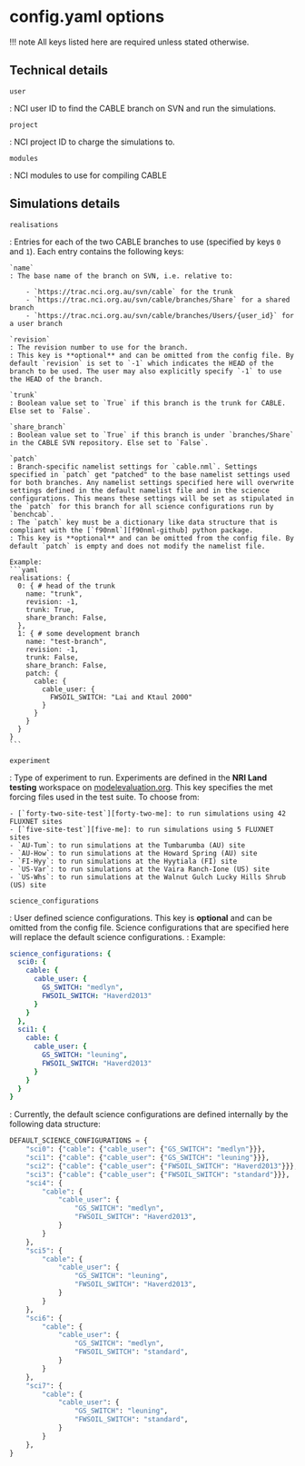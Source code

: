 # config.yaml options

!!! note
    All keys listed here are required unless stated otherwise.

## Technical details

`user`

: NCI user ID to find the CABLE branch on SVN and run the simulations.

`project`

: NCI project ID to charge the simulations to.

`modules`

: NCI modules to use for compiling CABLE

## Simulations details

`realisations`

: Entries for each of the two CABLE branches to use (specified by keys `0` and `1`). Each entry contains the following keys:

    `name`
    : The base name of the branch on SVN, i.e. relative to:

        - `https://trac.nci.org.au/svn/cable` for the trunk
        - `https://trac.nci.org.au/svn/cable/branches/Share` for a shared branch
        - `https://trac.nci.org.au/svn/cable/branches/Users/{user_id}` for a user branch

    `revision`
    : The revision number to use for the branch.
    : This key is **optional** and can be omitted from the config file. By default `revision` is set to `-1` which indicates the HEAD of the branch to be used. The user may also explicitly specify `-1` to use the HEAD of the branch.

    `trunk`
    : Boolean value set to `True` if this branch is the trunk for CABLE. Else set to `False`.

    `share_branch`
    : Boolean value set to `True` if this branch is under `branches/Share` in the CABLE SVN repository. Else set to `False`.

    `patch`
    : Branch-specific namelist settings for `cable.nml`. Settings specified in `patch` get "patched" to the base namelist settings used for both branches. Any namelist settings specified here will overwrite settings defined in the default namelist file and in the science configurations. This means these settings will be set as stipulated in the `patch` for this branch for all science configurations run by `benchcab`.
    : The `patch` key must be a dictionary like data structure that is compliant with the [`f90nml`][f90nml-github] python package.
    : This key is **optional** and can be omitted from the config file. By default `patch` is empty and does not modify the namelist file.

    Example:
    ```yaml
    realisations: {
      0: { # head of the trunk
        name: "trunk",
        revision: -1,
        trunk: True,
        share_branch: False,
      },
      1: { # some development branch
        name: "test-branch",
        revision: -1,
        trunk: False,
        share_branch: False,
        patch: {
          cable: {
            cable_user: {
              FWSOIL_SWITCH: "Lai and Ktaul 2000"
            }
          }
        }
      }
    }
    ```

`experiment`

: Type of experiment to run. Experiments are defined in the **NRI Land testing** workspace on [modelevaluation.org][meorg]. This key specifies the met forcing files used in the test suite. To choose from:

    - [`forty-two-site-test`][forty-two-me]: to run simulations using 42 FLUXNET sites
    - [`five-site-test`][five-me]: to run simulations using 5 FLUXNET sites
    - `AU-Tum`: to run simulations at the Tumbarumba (AU) site
    - `AU-How`: to run simulations at the Howard Spring (AU) site
    - `FI-Hyy`: to run simulations at the Hyytiala (FI) site
    - `US-Var`: to run simulations at the Vaira Ranch-Ione (US) site
    - `US-Whs`: to run simulations at the Walnut Gulch Lucky Hills Shrub (US) site

`science_configurations`

: User defined science configurations. This key is **optional** and can be omitted from the config file. Science configurations that are specified here will replace the default science configurations.
: Example:
```yaml
science_configurations: {
  sci0: {
    cable: {
      cable_user: {
        GS_SWITCH: "medlyn",
        FWSOIL_SWITCH: "Haverd2013"
      }
    }
  },
  sci1: {
    cable: {
      cable_user: {
        GS_SWITCH: "leuning",
        FWSOIL_SWITCH: "Haverd2013"
      }
    }
  }
}
```

: Currently, the default science configurations are defined internally by the following data structure:
```python
DEFAULT_SCIENCE_CONFIGURATIONS = {
    "sci0": {"cable": {"cable_user": {"GS_SWITCH": "medlyn"}}},
    "sci1": {"cable": {"cable_user": {"GS_SWITCH": "leuning"}}},
    "sci2": {"cable": {"cable_user": {"FWSOIL_SWITCH": "Haverd2013"}}},
    "sci3": {"cable": {"cable_user": {"FWSOIL_SWITCH": "standard"}}},
    "sci4": {
        "cable": {
            "cable_user": {
                "GS_SWITCH": "medlyn",
                "FWSOIL_SWITCH": "Haverd2013",
            }
        }
    },
    "sci5": {
        "cable": {
            "cable_user": {
                "GS_SWITCH": "leuning",
                "FWSOIL_SWITCH": "Haverd2013",
            }
        }
    },
    "sci6": {
        "cable": {
            "cable_user": {
                "GS_SWITCH": "medlyn",
                "FWSOIL_SWITCH": "standard",
            }
        }
    },
    "sci7": {
        "cable": {
            "cable_user": {
                "GS_SWITCH": "leuning",
                "FWSOIL_SWITCH": "standard",
            }
        }
    },
}
```

[meorg]: https://modelevaluation.org/
[forty-two-me]: https://modelevaluation.org/experiment/display/urTKSXEsojdvEPwdR
[five-me]: https://modelevaluation.org/experiment/display/xNZx2hSvn4PMKAa9R
[f90nml-github]: https://github.com/marshallward/f90nml